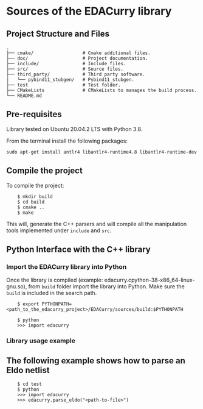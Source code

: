 # Sources of the EDACurry library

## Project Structure and Files

    .
    ├── cmake/                  # Cmake additional files.
    ├── doc/                    # Project documentation.
    ├── include/                # Include files.
    ├── src/                    # Source files.
    ├── third_party/            # Third party software.
    |   └── pybind11_stubgen/   # Pybind11_stubgen.
    ├── test                    # Test folder.   
    ├── CMakeLists              # CMakeLists to manages the build process.
    └── README.md               

## Pre-requisites

Library tested on Ubuntu 20.04.2 LTS with Python 3.8.

From the terminal install the following packages:

```
sudo apt-get install antlr4 libantlr4-runtime4.8 libantlr4-runtime-dev
```

## Compile the project

To compile the project:

```
	$ mkdir build
	$ cd build
	$ cmake ..
	$ make
```

This will, generate the C++ parsers and will compile all the manipulation tools
implemented under `include` and `src`.

## Python Interface with the C++ library

### Import the EDACurry library into Python

Once the library is compiled (example: edacurry.cpython-38-x86_64-linux-gnu.so),
from `build` folder import the library into Python. Make sure the `build` is 
included in the search path.

```
    $ export PYTHONPATH=<path_to_the_edacurry_project>/EDACurry/sources/build:$PYTHONPATH
```

```
    $ python
    >>> import edacurry
```

### Library usage example
## The following example shows how to parse an Eldo netlist

```
    $ cd test
    $ python
    >>> import edacurry
    >>> edacurry.parse_eldo("<path-to-file>")
```
